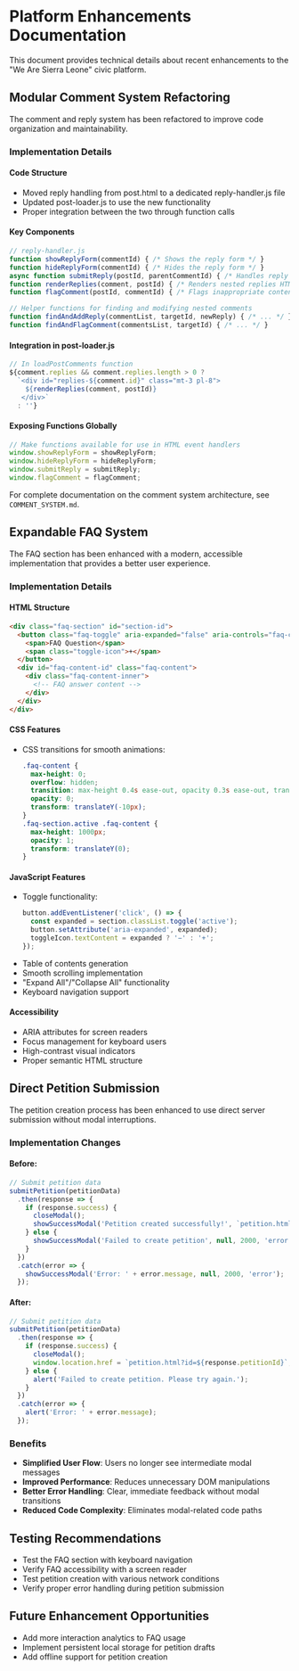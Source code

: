 # Platform Enhancements Documentation

This document provides technical details about recent enhancements to the "We Are Sierra Leone" civic platform.

## Modular Comment System Refactoring

The comment and reply system has been refactored to improve code organization and maintainability.

### Implementation Details

#### Code Structure
- Moved reply handling from post.html to a dedicated reply-handler.js file
- Updated post-loader.js to use the new functionality
- Proper integration between the two through function calls

#### Key Components
```javascript
// reply-handler.js
function showReplyForm(commentId) { /* Shows the reply form */ }
function hideReplyForm(commentId) { /* Hides the reply form */ }
async function submitReply(postId, parentCommentId) { /* Handles reply submission */ }
function renderReplies(comment, postId) { /* Renders nested replies HTML */ }
function flagComment(postId, commentId) { /* Flags inappropriate content */ }

// Helper functions for finding and modifying nested comments
function findAndAddReply(commentList, targetId, newReply) { /* ... */ }
function findAndFlagComment(commentsList, targetId) { /* ... */ }
```

#### Integration in post-loader.js
```javascript
// In loadPostComments function
${comment.replies && comment.replies.length > 0 ? 
  `<div id="replies-${comment.id}" class="mt-3 pl-8">
    ${renderReplies(comment, postId)}
   </div>` 
  : ''}
```

#### Exposing Functions Globally
```javascript
// Make functions available for use in HTML event handlers
window.showReplyForm = showReplyForm;
window.hideReplyForm = hideReplyForm;
window.submitReply = submitReply;
window.flagComment = flagComment;
```

For complete documentation on the comment system architecture, see `COMMENT_SYSTEM.md`.

## Expandable FAQ System

The FAQ section has been enhanced with a modern, accessible implementation that provides a better user experience.

### Implementation Details

#### HTML Structure
```html
<div class="faq-section" id="section-id">
  <button class="faq-toggle" aria-expanded="false" aria-controls="faq-content-id">
    <span>FAQ Question</span>
    <span class="toggle-icon">+</span>
  </button>
  <div id="faq-content-id" class="faq-content">
    <div class="faq-content-inner">
      <!-- FAQ answer content -->
    </div>
  </div>
</div>
```

#### CSS Features
- CSS transitions for smooth animations:
  ```css
  .faq-content {
    max-height: 0;
    overflow: hidden;
    transition: max-height 0.4s ease-out, opacity 0.3s ease-out, transform 0.3s ease-out;
    opacity: 0;
    transform: translateY(-10px);
  }
  .faq-section.active .faq-content {
    max-height: 1000px;
    opacity: 1;
    transform: translateY(0);
  }
  ```

#### JavaScript Features
- Toggle functionality:
  ```javascript
  button.addEventListener('click', () => {
    const expanded = section.classList.toggle('active');
    button.setAttribute('aria-expanded', expanded);
    toggleIcon.textContent = expanded ? '−' : '+';
  });
  ```
- Table of contents generation
- Smooth scrolling implementation
- "Expand All"/"Collapse All" functionality
- Keyboard navigation support

#### Accessibility
- ARIA attributes for screen readers
- Focus management for keyboard users
- High-contrast visual indicators
- Proper semantic HTML structure

## Direct Petition Submission

The petition creation process has been enhanced to use direct server submission without modal interruptions.

### Implementation Changes

#### Before:
```javascript
// Submit petition data
submitPetition(petitionData)
  .then(response => {
    if (response.success) {
      closeModal();
      showSuccessModal('Petition created successfully!', `petition.html?id=${response.petitionId}`, 2000, 'success');
    } else {
      showSuccessModal('Failed to create petition', null, 2000, 'error');
    }
  })
  .catch(error => {
    showSuccessModal('Error: ' + error.message, null, 2000, 'error');
  });
```

#### After:
```javascript
// Submit petition data
submitPetition(petitionData)
  .then(response => {
    if (response.success) {
      closeModal();
      window.location.href = `petition.html?id=${response.petitionId}`;
    } else {
      alert('Failed to create petition. Please try again.');
    }
  })
  .catch(error => {
    alert('Error: ' + error.message);
  });
```

### Benefits
- **Simplified User Flow**: Users no longer see intermediate modal messages
- **Improved Performance**: Reduces unnecessary DOM manipulations
- **Better Error Handling**: Clear, immediate feedback without modal transitions
- **Reduced Code Complexity**: Eliminates modal-related code paths

## Testing Recommendations

- Test the FAQ section with keyboard navigation
- Verify FAQ accessibility with a screen reader
- Test petition creation with various network conditions
- Verify proper error handling during petition submission

## Future Enhancement Opportunities

- Add more interaction analytics to FAQ usage
- Implement persistent local storage for petition drafts
- Add offline support for petition creation
